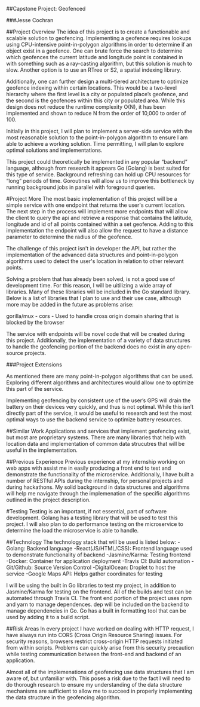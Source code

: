 ##Capstone Project: Geofenced

###Jesse Cochran

##Project Overview
The idea of this project is to create a functionable and scalable solution to geofencing. Implementing a geofence requires lookups using CPU-intensive point-in-polygon algorithms in order to determine if an object exist in a geofence. One can brute force the search to determine which geofences the current latitude and longitude point is contained in with something such as a ray-casting algorithm, but this solution is much to slow. Another option is to use an RTree or S2, a spatial indexing library. 

Additionally, one can further design a multi-tiered architecture to optimize geofence indexing within certain locations. This would be a two-level hierarchy where the first level is a city or populated place’s geofence, and the second is the geofences within this city or populated area. While this design does not reduce the runtime complexity O(N), it has been implemented and shown to reduce N from the order of 10,000 to order of 100.

Initially in this project, I will plan to implement a server-side service with the most reasonable solution to the point-in-polygon algorithm to ensure I am able to achieve a working solution. Time permitting, I will plan to explore optimal solutions and implementations. 

This project could theoretically be implemented in any popular “backend” language, although from research it appears Go (Golang) is best suited for this type of service. Background refreshing can hold up CPU resources for “long” periods of time. Goroutines will allow us to improve this bottleneck by running background jobs in parallel with foreground queries.

#Project More
The most basic implementation of this project will be a simple service with one endpoint that returns the user's current location. The next step in the process will implement more endpoints that will allow the client to query the api and retrieve a response that contains the latitude, longitude and id of all points contained within a set geofence. Adding to this implementation the endpoint will also allow the request to have a distance parameter to determine the radius of the geofence. 

The challenge of this project isn't in developer the API, but rather the implementation of the advanced data structures and point-in-polygon algorithms used to detect the user's location in relation to other relevant points.

Solving a problem that has already been solved, is not a good use of development time. For this reason, I will be uitilizing a wide array of libraries. Many of these libraries will be included in the Go standard library. Below is a list of libraries that I plan to use and their use case, although more may be added in the future as problems arise:

gorilla/mux -
cors - Used to handle cross origin domain sharing that is blocked by the browser

The service with endpoints will be novel code that will be created during this project. Additionally, the implementation of a variety of data structures to handle the geofencing portion of the backend does no exist in any open-source projects. 

###Project Extensions

As mentioned there are many point-in-polygon algorithms that can be used. Exploring different algorithms and architectures would allow one to optimize this part of the service. 

Implementing geofencing by consistent use of the user’s GPS will drain the battery on their devices very quickly, and thus is not optimal. While this isn’t directly part of the service, it would be useful to research and test the most optimal ways to use the backend service to optimize battery resources. 


##Similar Work
Applications and services that implement geofencing exist, but most are proprietary systems. There are many libraries that help with location data and implementation of common data strucutres that will be useful in the implementation.


##Previous Experience
Previous experience at my internship working on web apps with assist me in easily producing a front end to test and demonstrate the functionality of the microservice. Additionally, I have built a number of RESTful APIs during the internship, for personal projects and during hackathons. My solid background in data structures and algorithms will help me navigate through the implemenation of the specific algorithms outlined in the project description. 

#Testing
Testing is an important, if not essential, part of software development. Golang has a testing library that will be used to test this project. I will also plan to do performance testing on the microservice to determine the load the microservice is able to handle.

##Technology
The technology stack that will be used is listed below:
-Golang: Backend language
-React(JS/HTML/CSS): Frontend language used to demonstrate functionality of backend
-Jasmine/Karma: Testing frontend
-Docker: Container for application deployment
-Travis CI: Build automation
-Git/Github: Source Version Control
-DigitalOcean: Droplet to host the service
-Google Maps API: Helps gather coordinates for testing

I will be using the built in Go libraries to test my project, in addition to Jasmine/Karma for testing on the frontend. All of the builds and test can be automated through Travis CI. The front end portion of the project uses npm and yarn to manage dependences. dep will be included on the backend to manage dependencies in Go. Go has a built in formatting tool that can be used by adding it to a build script.

##Risk Areas
In every project I have worked on dealing with HTTP request, I have always run into CORS (Cross Origin Resource Sharing) issues. For security reasons, browsers restrict cross-origin HTTP requests initiated from within scripts. Problems can quickly arise from this security precaution while testing communication between the front-end and backend of an application.

Almost all of the implemenations of geofencing use data structures that I am aware of, but unfamiliar with. This poses a risk due to the fact I will need to do thorough research to ensure my understanding of the data structure mechanisms are sufficient to allow me to succeed in properly implementing the data structure in the geofencing algorithm. 



